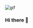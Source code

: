 <img src="https://tenor.com/view/foodpanda-food-panda-foodpanda-rider-coding-gif-17656132" alt="gif">


### Hi there 👋

<!--
**sauravkr818/sauravkr818** is a ✨ _special_ ✨ repository because its `README.md` (this file) appears on your GitHub profile.

Here are some ideas to get you started:

- 🔭 I’m currently working on ...
- 🌱 I’m currently learning ...
- 👯 I’m looking to collaborate on ...
- 🤔 I’m looking for help with ...
- 💬 Ask me about ...
- 📫 How to reach me: ...
- 😄 Pronouns: ...
- ⚡ Fun fact: ...
-->
